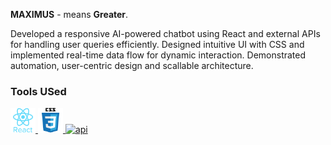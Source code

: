 **MAXIMUS** - means **Greater**.

Developed a responsive AI-powered chatbot using React and external APIs for handling user queries efficiently. Designed intuitive UI with CSS and implemented real-time data flow for dynamic interaction. 
Demonstrated automation, user-centric design and scallable architecture.

<h3>Tools USed</h3>

<a href="https://reactjs.org/" target="_blank" rel="noreferrer"> <img src="https://raw.githubusercontent.com/devicons/devicon/master/icons/react/react-original-wordmark.svg" alt="react" width="40" height="40"/> </a>
 <a href="https://www.w3schools.com/css/" target="_blank" rel="noreferrer"> <img src="https://raw.githubusercontent.com/devicons/devicon/master/icons/css3/css3-original-wordmark.svg" alt="css3" width="40" height="40"/> </a>
  <a href="https://www.w3schools.com/api/" target="_blank" rel="noreferrer"> <img src="https://raw.githubusercontent.com/devicons/devicon/master/icons/api/api-original-wordmark.svg" alt="api" width="40" height="40"/> </a>
